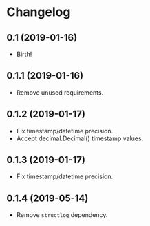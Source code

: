 Changelog
=========

0.1 (2019-01-16)
----------------
- Birth!

0.1.1 (2019-01-16)
------------------
- Remove unused requirements.

0.1.2 (2019-01-17)
------------------
- Fix timestamp/datetime precision.
- Accept decimal.Decimal() timestamp values.

0.1.3 (2019-01-17)
------------------
- Fix timestamp/datetime precision.

0.1.4 (2019-05-14)
------------------
- Remove `structlog` dependency.
